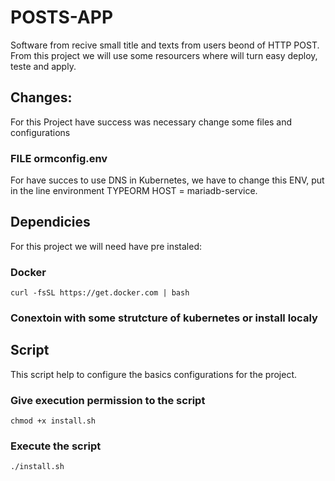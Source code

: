 # POSTS-APP
Software from recive small title and texts from users beond of HTTP POST.
From this project we will use some resourcers where will turn easy deploy, teste and apply.

## Changes:
For this Project have success was necessary change some files and configurations

### FILE ormconfig.env
For have succes to use DNS in Kubernetes, we have to change this ENV, put in the line environment TYPEORM HOST = mariadb-service.


## Dependicies
For this project we will need have pre instaled:

### Docker
```
curl -fsSL https://get.docker.com | bash
```

### Conextoin with some strutcture of kubernetes or install localy


## Script
This script help to configure the basics configurations for the project.

### Give execution permission to the script
```
chmod +x install.sh
```
### Execute the script
```
./install.sh
```


```

```